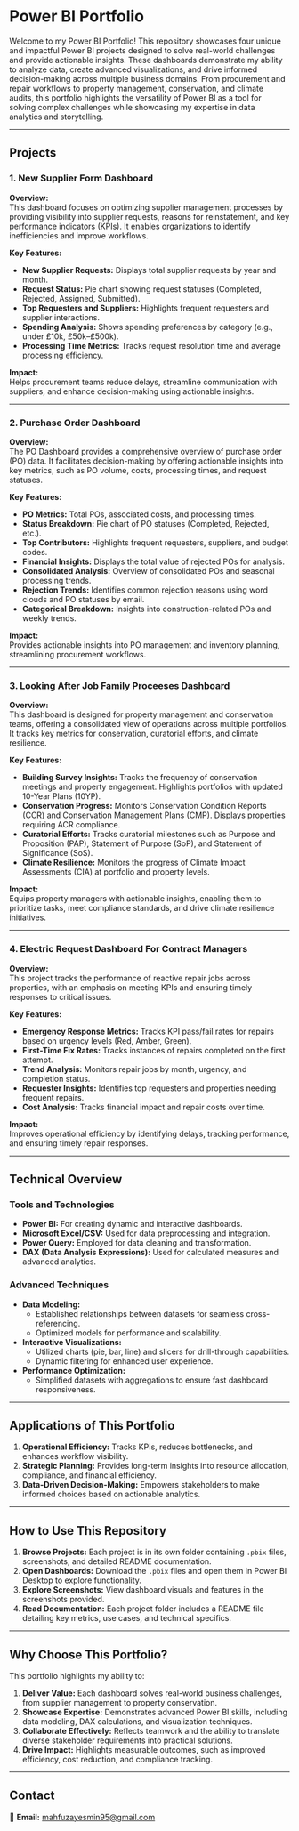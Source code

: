 # Power BI Portfolio

Welcome to my Power BI Portfolio! This repository showcases four unique and impactful Power BI projects designed to solve real-world challenges and provide actionable insights. These dashboards demonstrate my ability to analyze data, create advanced visualizations, and drive informed decision-making across multiple business domains. From procurement and repair workflows to property management, conservation, and climate audits, this portfolio highlights the versatility of Power BI as a tool for solving complex challenges while showcasing my expertise in data analytics and storytelling.

---

## Projects

### 1. New Supplier Form Dashboard
**Overview:**  
This dashboard focuses on optimizing supplier management processes by providing visibility into supplier requests, reasons for reinstatement, and key performance indicators (KPIs). It enables organizations to identify inefficiencies and improve workflows.

**Key Features:**  
- **New Supplier Requests:** Displays total supplier requests by year and month.  
- **Request Status:** Pie chart showing request statuses (Completed, Rejected, Assigned, Submitted).  
- **Top Requesters and Suppliers:** Highlights frequent requesters and supplier interactions.  
- **Spending Analysis:** Shows spending preferences by category (e.g., under £10k, £50k–£500k).  
- **Processing Time Metrics:** Tracks request resolution time and average processing efficiency.

**Impact:**  
Helps procurement teams reduce delays, streamline communication with suppliers, and enhance decision-making using actionable insights.

---

### 2. Purchase Order Dashboard
**Overview:**  
The PO Dashboard provides a comprehensive overview of purchase order (PO) data. It facilitates decision-making by offering actionable insights into key metrics, such as PO volume, costs, processing times, and request statuses.

**Key Features:**  
- **PO Metrics:** Total POs, associated costs, and processing times.  
- **Status Breakdown:** Pie chart of PO statuses (Completed, Rejected, etc.).  
- **Top Contributors:** Highlights frequent requesters, suppliers, and budget codes.  
- **Financial Insights:** Displays the total value of rejected POs for analysis.  
- **Consolidated Analysis:** Overview of consolidated POs and seasonal processing trends.  
- **Rejection Trends:** Identifies common rejection reasons using word clouds and PO statuses by email.  
- **Categorical Breakdown:** Insights into construction-related POs and weekly trends.

**Impact:**  
Provides actionable insights into PO management and inventory planning, streamlining procurement workflows.

---

### 3. Looking After Job Family Proceeses Dashboard
**Overview:**  
This dashboard is designed for property management and conservation teams, offering a consolidated view of operations across multiple portfolios. It tracks key metrics for conservation, curatorial efforts, and climate resilience.

**Key Features:**  
- **Building Survey Insights:** Tracks the frequency of conservation meetings and property engagement. Highlights portfolios with updated 10-Year Plans (10YP).  
- **Conservation Progress:** Monitors Conservation Condition Reports (CCR) and Conservation Management Plans (CMP). Displays properties requiring ACR compliance.  
- **Curatorial Efforts:** Tracks curatorial milestones such as Purpose and Proposition (PAP), Statement of Purpose (SoP), and Statement of Significance (SoS).  
- **Climate Resilience:** Monitors the progress of Climate Impact Assessments (CIA) at portfolio and property levels.

**Impact:**  
Equips property managers with actionable insights, enabling them to prioritize tasks, meet compliance standards, and drive climate resilience initiatives.

---

### 4. Electric Request Dashboard For Contract Managers
**Overview:**  
This project tracks the performance of reactive repair jobs across properties, with an emphasis on meeting KPIs and ensuring timely responses to critical issues.

**Key Features:**  
- **Emergency Response Metrics:** Tracks KPI pass/fail rates for repairs based on urgency levels (Red, Amber, Green).  
- **First-Time Fix Rates:** Tracks instances of repairs completed on the first attempt.  
- **Trend Analysis:** Monitors repair jobs by month, urgency, and completion status.  
- **Requester Insights:** Identifies top requesters and properties needing frequent repairs.  
- **Cost Analysis:** Tracks financial impact and repair costs over time.

**Impact:**  
Improves operational efficiency by identifying delays, tracking performance, and ensuring timely repair responses.

---

## Technical Overview

### Tools and Technologies
- **Power BI:** For creating dynamic and interactive dashboards.  
- **Microsoft Excel/CSV:** Used for data preprocessing and integration.  
- **Power Query:** Employed for data cleaning and transformation.  
- **DAX (Data Analysis Expressions):** Used for calculated measures and advanced analytics.  

### Advanced Techniques
- **Data Modeling:**  
  - Established relationships between datasets for seamless cross-referencing.  
  - Optimized models for performance and scalability.  
- **Interactive Visualizations:**  
  - Utilized charts (pie, bar, line) and slicers for drill-through capabilities.  
  - Dynamic filtering for enhanced user experience.  
- **Performance Optimization:**  
  - Simplified datasets with aggregations to ensure fast dashboard responsiveness.  

---

## Applications of This Portfolio
1. **Operational Efficiency:** Tracks KPIs, reduces bottlenecks, and enhances workflow visibility.  
2. **Strategic Planning:** Provides long-term insights into resource allocation, compliance, and financial efficiency.  
3. **Data-Driven Decision-Making:** Empowers stakeholders to make informed choices based on actionable analytics.  

---

## How to Use This Repository
1. **Browse Projects:** Each project is in its own folder containing `.pbix` files, screenshots, and detailed README documentation.  
2. **Open Dashboards:** Download the `.pbix` files and open them in Power BI Desktop to explore functionality.  
3. **Explore Screenshots:** View dashboard visuals and features in the screenshots provided.  
4. **Read Documentation:** Each project folder includes a README file detailing key metrics, use cases, and technical specifics.  

---

## Why Choose This Portfolio?
This portfolio highlights my ability to:  
1. **Deliver Value:** Each dashboard solves real-world business challenges, from supplier management to property conservation.  
2. **Showcase Expertise:** Demonstrates advanced Power BI skills, including data modeling, DAX calculations, and visualization techniques.  
3. **Collaborate Effectively:** Reflects teamwork and the ability to translate diverse stakeholder requirements into practical solutions.  
4. **Drive Impact:** Highlights measurable outcomes, such as improved efficiency, cost reduction, and compliance tracking.  

---

## Contact
📧 **Email:** mahfuzayesmin95@gmail.com  

